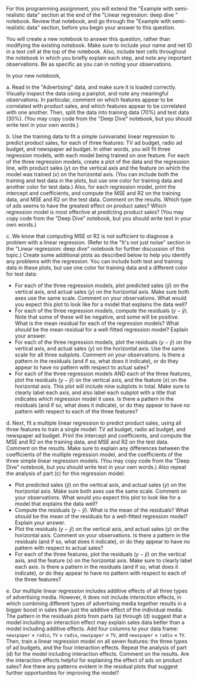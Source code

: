 
For this programming assignment, you will extend the "Example with semi-realistic data" section at the end of the "Linear regression: deep dive
" notebook. Review that notebook, and go through the "Example with semi-realistic data" section, before you begin your answer to this question.

You will create a new notebook to answer this question, rather than modifying the existing notebook. Make sure to include your name and net ID in a text cell at the top of the notebook. Also, include text cells throughout the notebook in which you briefly explain each step, and note any important observations. Be as specific as you can in noting your observations.

In your new notebook,


a. Read in the "Advertising" data, and make sure it is loaded correctly. Visually inspect the data using a pairplot, and note any meaningful observations. In particular, comment on which features appear to be correlated with product sales, and which features appear to be correlated with one another. Then, split the data into training data (70%) and test data (30%). (You may copy code from the "Deep Dive" notebook, but you should write text in your own words.)


b. Use the training data to fit a simple (univariate) linear regression to predict product sales, for each of three features: TV ad budget, radio ad budget, and newspaper ad budget. In other words, you will fit three regression models, with each model being trained on one feature. For each of the three regression models, create a plot of the data and the regression line, with product sales ($y$) on the vertical axis and the feature on which the model was trained ($x$) on the horizontal axis. (You can include both the training and test data in the plots, but use one color for training data and another color for test data.) Also, for each regression model, print the intercept and coefficients, and compute the MSE and R2 on the training data, and MSE and R2 on the test data. Comment on the results. Which type of ads seems to have the greatest effect on product sales? Which regression model is most effective at predicting product sales? (You may copy code from the "Deep Dive" notebook, but you should write text in your own words.)


c. We know that computing MSE or R2 is not sufficient to diagnose a problem with a linear regression. (Refer to the "It's not just noise" section in the "Linear regression: deep dive" notebook for further discussion of this topic.) Create some additional plots as described below to help you identify any problems with the regression. You can include both test and training data in these plots, but use one color for training data and a different color for test data:

 - For each of the three regression models, plot predicted sales ($\hat{y}$) on the vertical axis, and actual sales ($y$) on the horizontal axis. Make sure both axes use the same scale. Comment on your observations. What would you expect this plot to look like for a model that explains the data well?
 - For each of the three regression models, compute the residuals ($y - \hat{y}$). Note that some of these will be negative, and some will be positive. What is the mean residual for each of the regression models? What _should_ be the mean residual for a well-fitted regression model? Explain your answer.
 - For each of the three regression models, plot the residuals ($y - \hat{y}$) on the vertical axis, and actual sales ($y$) on the horizontal axis. Use the same scale for all three subplots. Comment on your observations. Is there a pattern in the residuals (and if so, what does it indicate), or do they appear to have no pattern with respect to actual sales?
 - For each of the three regression models AND each of the three features, plot the residuals ($y - \hat{y}$) on the vertical axis, and the feature ($x$) on the horizontal axis. This plot will include nine subplots in total. Make sure to clearly label each axis, and also label each subplot with a title that indicates which regression model it uses. Is there a pattern in the residuals (and if so, what does it indicate), or do they appear to have no pattern with respect to each of the three features?


 d. Next, fit a multiple linear regression to predict product sales, using all three features to train a single model: TV ad budget, radio ad budget, and newspaper ad budget. Print the intercept and coefficients, and compute the MSE and R2 on the training data, and MSE and R2 on the test data. Comment on the results. Make sure to explain any differences between the coefficients of the multiple regression model, and the coefficients of the three simple linear regression models. (You may copy code from the "Deep Dive" notebook, but you should write text in your own words.) Also repeat the analysis of part (c) for this regression model:

  - Plot predicted sales ($\hat{y}$) on the vertical axis, and actual sales ($y$) on the horizontal axis. Make sure both axes use the same scale. Comment on your observations. What would you expect this plot to look like for a model that explains the data well?
 - Compute the residuals ($y - \hat{y}$). What is the mean of the residuals? What _should_ be the mean of the residuals for a well-fitted regression model? Explain your answer.
 - Plot the residuals ($y - \hat{y}$) on the vertical axis, and actual sales ($y$) on the horizontal axis. Comment on your observations. Is there a pattern in the residuals (and if so, what does it indicate), or do they appear to have no pattern with respect to actual sales?
 - For each of the three features, plot the residuals ($y - \hat{y}$) on the vertical axis, and the feature ($x$) on the horizontal axis. Make sure to clearly label each axis. Is there a pattern in the residuals (and if so, what does it indicate), or do they appear to have no pattern with respect to each of the three features?


e. Our multiple linear regression includes additive effects of all three types of advertising media. However, it does not include *interaction* effects, in which combining different types of advertising media together results in a bigger boost in sales than just the additive effect of the individual media.  The pattern in the residuals plots from parts (a) through (d) suggest that a model including an interaction effect may explain sales data better than a model including additive effects. Add four columns to your data frame: `newspaper` $\times$ `radio`, `TV` $\times$ `radio`, `newspaper` $\times$ `TV`, and `newspaper` $\times$ `radio` $\times$ `TV`. 
Then, train a linear regression model on all seven features: the three types of ad budgets, and the four interaction effects. Repeat the analysis of part (d) for the model including interaction effects. Comment on the results. Are the interaction effects helpful for explaining the effect of ads on product sales? Are there any patterns evident in the residual plots that suggest further opportunities for improving the model?